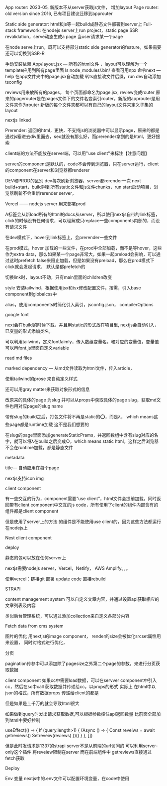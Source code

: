 
App router: 2023-05, 新版本不从server获取js文件， 增加layout
Page router: old version since 2016, 已有项目建议迁移到approuter


Static side generator: html和js等一起build成静态文件部署到server上
Full-stack framework: 在nodejs server上run project，static page SSR revalidation，serve动态生成a page 当user请求某一个page

在node serve上run，既可以支持部分static side generator的feature，如果需要还可以切换到SSR-R


手动安装依赖
App/layout.jsx — 所有的html文件 ，layout可以理解为一个template应用到所有page里面
ls node_modules/.bin/ 查看可用npx 命令next —help
在app文件夹中的page.jsx自动加载
转ts直接改文件后缀，run dev自动添加tsconfig

reviews用来放所有的pages， 每个页面都命名为page.jsx, review变成router
原来的pagerouter是在pages文件下的文件名变索引router，新版的approuter是用文件夹作为router
新版的每个文件夹都可以有自己的layout文件来定义子集的layout

nextjs linked


Prerender: 返回的html，更快，不支持js的浏览器中可以显示page，原来的都是通过js塞进去div里面去，seo就没有那么好，而prerender拿到的是html，更好搜索

client端的方法不能放在server端，可以用’’use client’’来标注【注意问题】

server的component是默认的，code不会传到浏览器，只在server运行，client的component在server和浏览器都renderer

DEV和PROD的区别
dev每次刷新浏览器，server都rerender一次
next build+start，build得到所有static文件和js文件chunks，run start启动项目，浏览器刷新不会重新rerender server，

Vercel —— nodejs server 用来部署prod

A标签会从新load所有的html的docs从server，所以使用nextjs自带的link标签，click的时候没有任何请求，可以理解成只replace一些components内部的，而没有请求文件

在dev模式下，hover到link标签上，会prerender一些文件

在prod模式，hover 加载的一些文件，在prod中全部加载，而不是等hover，这些作为extra data，那么如果某一个page非常大，如果一起preload会影响，可以通过这时prefetch false来阻止加载，但是如果没有preload，那么在prod模式下click就会发起请求， 默认是都prefetch的

切换link时，layout不动，只有main里面的children改变


style
安装tailwind，根据使用jsx和tsx修改配置文件，按需，引入base component到globalcss中

alias，使用components时简化引入索引，jsconfig.json， compilerOptions


google font

next会在build的时候下载，并且用static的形式放在项目里, nextjs会自动引入，已变量的形式添加类名，

可以利用tailwind，定义fontfaimly，传入数组变量名，和对应的变量值，变量值可以再font.js里面自定义variable


read md files

marked dependency — 从md文件读取为html文件，传入article，

使用tailwind的prose 来自动定义样式

还可以用gray matter来获取对象形式的信息

改原来的具体的page 为slug 并可以从props中获取具体的page slug，获取md文件也用对应page的slug name

带有slug的build之后，打包文件将不再是static的⭕️，而是λ， which means这些page都是runtime加载 这不是我们想要的

在slug的page里面添加generateStaticPrams，并返回数组中含有slug对应的名字，就可以将λ在build之后变成○，which means static html，这样之后浏览器不会在runtime加载，都是静态文件


metadata

title— 自动应用在每个page  

nextjs支持icon img 


client component

有一些交互的行为，component需要“use client”，html文件会提前加载，同时返回带有client component中交互的js code，所有使用了client的组件内部含有的组件都是client component

但是使用了server上的方法 的组件是不能使用use client的，因为这些方法都运行在nodejs上

Nest client component 


deploy

静态的包可以放在任何server上

nextjs需要nodejs server，Vercel，Netlify， AWS Amplify。。。

使用vercel：链接git 部署 update code 直接rebuild

STRAPI

content management system
可以自定义文章内容，并通过设置api获取相应的文章列表及内容

类似后台管理系统，可以通过添加collection来自定义各部分内容

Fetch data from cms system


图片的优化
用nextjs的image component， render的size会被优化srcset属性用来设置， 同时对格式进行优化，


分页

pagination传参中可以添加除了pagesize之外第二个page的参数，来进行分页获取数据


client component
如果cc中需要load数据，可以在servver component中引入cc，然后在sc中call 获取数据并传递给cc，以props的形式
实际上 在html中以json的格式，所有数据props 传递给client的都是

但是如果是上千万的就会导致html很大


如果做到query时发出请求获取数据,可以根据参数控住api返回数量 比前面全部加到html中要好控制

useEffect(() => {
    If (query.length>1) {
        (Async () => {
            Const reveiws = await getreviews()
            Setreveiw(reviews)
        })()
    }
}, [])


但是此时发请求是1337的strapi server不是从前端的url访问的 可以利用server-only这个插件 将reveiew限制在server 而在前端组件中 getreviews直接通过fetch获取


Deploy

Env 变量  nextjs中的.env文件可以配置环境变量，在code中使用

























